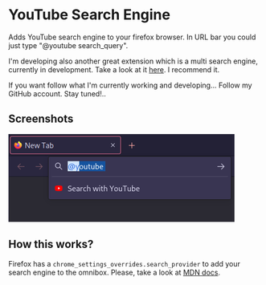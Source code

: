 # YouTube Search Engine

Adds YouTube search engine to your firefox browser. In URL bar you could just 
type "@youtube search_query".

I'm developing also another great extension which is a multi search engine,
currently in development. Take a look at it 
[here](https://github.com/atahabaki/smart-search). I recommend it.

If you want follow what I'm currently working and developing... Follow my
GitHub account. Stay tuned!..

## Screenshots

![@youtube ticket](./show.png)

## How this works?

Firefox has a `chrome_settings_overrides.search_provider` to add your search 
engine to the omnibox. Please, take a look at 
[MDN docs](https://developer.mozilla.org/en-US/docs/Mozilla/Add-ons/WebExtensions/manifest.json/chrome_settings_overrides).
